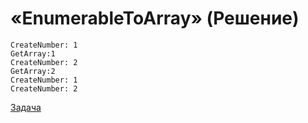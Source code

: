 # «EnumerableToArray» (Решение)

```
CreateNumber: 1
GetArray:1
CreateNumber: 2
GetArray:2
CreateNumber: 1
CreateNumber: 2
```

[Задача](./EnumerableToArray-Q.md)